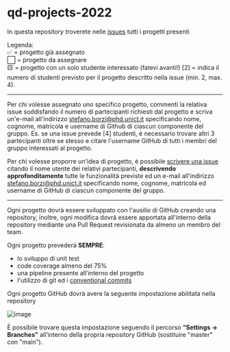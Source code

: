 # qd-projects-2022

In questa repository troverete nelle [issues](https://github.com/UNICT-Quality-Development/qd-projects-2022/issues) tutti i progetti presenti 

Legenda:   
✅ = progetto già assegnato   
⬜️ = progetto da assegnare   
🟨 = progetto con un solo studente interessato (fatevi avanti!)
[2] = indica il numero di studenti previsto per il progetto descritto nella issue (min. 2, max. 4).  

--- 

Per chi volesse assegnato uno specifico progetto, commenti la relativa issue soddisfando il numero di partecipanti richiesti dal progetto e scriva un'e-mail all'indirizzo stefano.borzi@phd.unict.it specificando nome, cognome, matricola e username di Github di ciascun componente del gruppo.
Es. se una issue prevede [4] studenti, è necessario trovare altri 3 partecipanti oltre se stesso e citare l'username GitHub di tutti i membri del gruppo interessati al progetto.

Per chi volesse proporre un'idea di progetto, è possibile [scrivere una issue](https://github.com/UNICT-Quality-Development/qd-projects-2022/issues/new) citando il nome utente dei relativi partecipanti, **descrivendo approfonditamente** tutte le funzionalità previste ed un e-mail all'indirizzo stefano.borzi@phd.unict.it specificando nome, cognome, matricola ed username di GitHub di ciascun componente del gruppo.

--- 

Ogni progetto dovrà essere sviluppato con l'ausilio di GitHub creando una repository, inoltre, ogni modifica dovrà essere apportata all'interno della repository mediante una Pull Request revisionata da almeno un membro del team.

Ogni progetto prevederà **SEMPRE**:
- lo sviluppo di unit test
- code coverage almeno del 75%
- una pipeline presente all'interno del progetto
- l'utilizzo di git ed i [conventional commits](https://www.conventionalcommits.org/en/v1.0.0/)



Ogni progetto GitHub dovrà avere la seguente impostazione abilitata nella repository

![image](https://user-images.githubusercontent.com/519778/169588498-cfc6f518-b302-41ec-a205-0f76ee43a528.png)

È possibile trovare questa impostazione seguendo il percorso **“Settings -> Branches”** all’interno della propria repository GitHub (sostituire "master" con "main").
